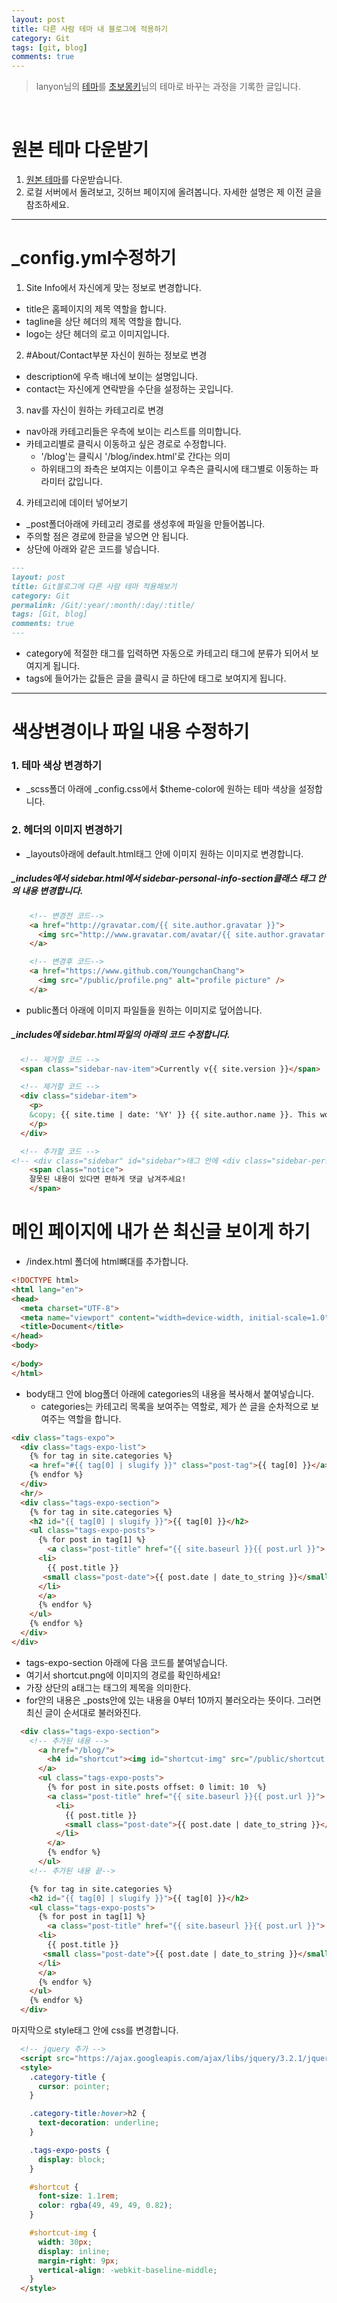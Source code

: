 ```yaml
---
layout: post
title: 다른 사람 테마 내 블로그에 적용하기
category: Git
tags: [git, blog]
comments: true
---
```


> lanyon님의 [테마](http://codinfox.github.io/blog/)를 [초보몽키](https://wayhome25.github.io/)님의 테마로 바꾸는 과정을 기록한 글입니다.

<br>

# 원본 테마 다운받기
1. [원본 테마](http://codinfox.github.io/blog/)를 다운받습니다.
2. 로컬 서버에서 돌려보고, 깃허브 페이지에 올려봅니다. 자세한 설명은 제 이전 글을 참조하세요.

---

# _config.yml수정하기
1. Site Info에서 자신에게 맞는 정보로 변경합니다.
- title은 홈페이지의 제목 역할을 합니다.
- tagline을 상단 헤더의 제목 역할을 합니다.
- logo는 상단 헤더의 로고 이미지입니다.

2. #About/Contact부분 자신이 원하는 정보로 변경
- description에 우측 배너에 보이는 설명입니다.
- contact는 자신에게 연락받을 수단을 설정하는 곳입니다.

3. nav를 자신이 원하는 카테고리로 변경
- nav아래 카테고리들은 우측에 보이는 리스트를 의미합니다.
- 카테고리별로 클릭시 이동하고 싶은 경로로 수정합니다.
  - '/blog'는 클릭시 '/blog/index.html'로 간다는 의미
  - 하위태그의 좌측은 보여지는 이름이고 우측은 클릭시에 태그별로 이동하는 파라미터 값입니다.


4. 카테고리에 데이터 넣어보기
- _post폴더아래에 카테고리 경로를 생성후에 파일을 만들어봅니다.
- 주의할 점은 경로에 한글을 넣으면 안 됩니다.
- 상단에 아래와 같은 코드를 넣습니다.

```markdown
---
layout: post
title: Git블로그에 다른 사람 테마 적용해보기
category: Git
permalink: /Git/:year/:month/:day/:title/
tags: [Git, blog]
comments: true
---
```

- category에 적절한 태그를 입력하면 자동으로 카테고리 태그에 분류가 되어서 보여지게 됩니다.
- tags에 들어가는 값들은 글을 클릭시 글 하단에 태그로 보여지게 됩니다.

---

# 색상변경이나 파일 내용 수정하기

### 1. 테마 색상 변경하기
- _scss폴더 아래에 _config.css에서 $theme-color에 원하는 테마 색상을 설정합니다.

### 2. 헤더의 이미지 변경하기
- _layouts아래에 default.html태그 안에 이미지 원하는 이미지로 변경합니다.

##### _includes에서 sidebar.html에서 sidebar-personal-info-section클래스 태그 안의 내용 변경합니다.

```html
    <!-- 변경전 코드-->
    <a href="http://gravatar.com/{{ site.author.gravatar }}">
      <img src="http://www.gravatar.com/avatar/{{ site.author.gravatar }}?s=350" title="View on Gravatar" alt="View on Gravatar" />
    </a>

    <!-- 변경후 코드-->
    <a href="https://www.github.com/YoungchanChang">
      <img src="/public/profile.png" alt="profile picture" />
    </a>
```

- public폴더 아래에 이미지 파일들을 원하는 이미지로 덮어씁니다.

##### _includes에 sidebar.html파일의 아래의 코드 수정합니다.

```HTML
  <!-- 제거할 코드 -->
  <span class="sidebar-nav-item">Currently v{{ site.version }}</span>

  <!-- 제거할 코드 -->
  <div class="sidebar-item">
    <p>
    &copy; {{ site.time | date: '%Y' }} {{ site.author.name }}. This work is liscensed under <a href="http://creativecommons.org/licenses/by-nc/4.0/">CC BY-NC 4.0</a>.
    </p>
  </div>

  <!-- 추가할 코드 -->
<!-- <div class="sidebar" id="sidebar">태그 안에 <div class="sidebar-personal-info-section"> 세번째 테그의 하단 </p>밑에  이미지 아래에 넣고 싶은 내용 생성 -->
    <span class="notice">
    잘못된 내용이 있다면 편하게 댓글 남겨주세요!
    </span>
```

# 메인 페이지에 내가 쓴 최신글 보이게 하기

- /index.html 폴더에 html뼈대를 추가합니다.

```html
<!DOCTYPE html>
<html lang="en">
<head>
  <meta charset="UTF-8">
  <meta name="viewport" content="width=device-width, initial-scale=1.0">
  <title>Document</title>
</head>
<body>
  
</body>
</html>

```

- body태그 안에 blog폴더 아래에 categories의 내용을 복사해서 붙여넣습니다.
    - categories는 카테고리 목록을 보여주는 역할로, 제가 쓴 글을 순차적으로 보여주는 역할을 합니다.

```html
<div class="tags-expo">
  <div class="tags-expo-list">
    {% for tag in site.categories %}
    <a href="#{{ tag[0] | slugify }}" class="post-tag">{{ tag[0] }}</a>
    {% endfor %}
  </div>
  <hr/>
  <div class="tags-expo-section">
    {% for tag in site.categories %}
    <h2 id="{{ tag[0] | slugify }}">{{ tag[0] }}</h2>
    <ul class="tags-expo-posts">
      {% for post in tag[1] %}
        <a class="post-title" href="{{ site.baseurl }}{{ post.url }}">
      <li>
        {{ post.title }}
       <small class="post-date">{{ post.date | date_to_string }}</small>
      </li>
      </a>
      {% endfor %}
    </ul>
    {% endfor %}
  </div>
</div>

```

-  tags-expo-section 아래에 다음 코드를 붙여넣습니다.
  - 여기서 shortcut.png에 이미지의 경로를 확인하세요!
  - 가장 상단의 a태그는 태그의 제목을 의미한다.
  - for안의 내용은 _posts안에 있는 내용을 0부터 10까지 불러오라는 뜻이다. 그러면 최신 글이 순서대로 불러와진다.

```html
  <div class="tags-expo-section">
    <!-- 추가된 내용 -->
      <a href="/blog/">
        <h4 id="shortcut"><img id="shortcut-img" src="/public/shortcut.png">최근 글 바로가기</h4>
      </a>
      <ul class="tags-expo-posts">
        {% for post in site.posts offset: 0 limit: 10  %}
        <a class="post-title" href="{{ site.baseurl }}{{ post.url }}">
          <li>
            {{ post.title }}
            <small class="post-date">{{ post.date | date_to_string }}</small>
          </li>
        </a>
        {% endfor %}
      </ul>
    <!-- 추가된 내용 끝-->

    {% for tag in site.categories %}
    <h2 id="{{ tag[0] | slugify }}">{{ tag[0] }}</h2>
    <ul class="tags-expo-posts">
      {% for post in tag[1] %}
        <a class="post-title" href="{{ site.baseurl }}{{ post.url }}">
      <li>
        {{ post.title }}
       <small class="post-date">{{ post.date | date_to_string }}</small>
      </li>
      </a>
      {% endfor %}
    </ul>
    {% endfor %}
  </div>
```

마지막으로 style태그 안에 css를 변경합니다.

```html
  <!-- jquery 추가 -->
  <script src="https://ajax.googleapis.com/ajax/libs/jquery/3.2.1/jquery.min.js"></script>
  <style>
    .category-title {
      cursor: pointer;
    }

    .category-title:hover>h2 {
      text-decoration: underline;
    }

    .tags-expo-posts {
      display: block;
    }

    #shortcut {
      font-size: 1.1rem;
      color: rgba(49, 49, 49, 0.82);
    }

    #shortcut-img {
      width: 30px;
      display: inline;
      margin-right: 9px;
      vertical-align: -webkit-baseline-middle;
    }
  </style>

```